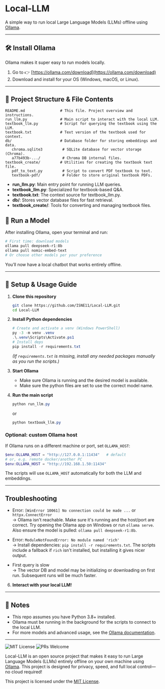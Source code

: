 # Local-LLM
A simple way to run local Large Language Models (LLMs) offline using [Ollama](https://ollama.com/).

---
## 🛠️ Install Ollama

Ollama makes it super easy to run models locally.

1. Go to 👉 [https://ollama.com/download](https://ollama.com/download)
2. Download and install for your OS (Windows, macOS, or Linux).


---

## 📁 Project Structure & File Contents

```
README.md                # This file. Project overview and instructions.
run_llm.py               # Main script to interact with the local LLM.
textbook_llm.py          # Script for querying the textbook using the LLM.
textbook.txt             # Text version of the textbook used for context.
db/                      # Database folder for storing embeddings and data.
   chroma.sqlite3         # SQLite database for vector storage (Chroma).
   a77b493b-.../          # Chroma DB internal files.
textbook_create/         # Utilities for creating the textbook text file.
   pdf_to_text.py         # Script to convert PDF textbook to text.
   textbook-pdf/          # Folder to store original textbook PDFs.
```

- **run_llm.py**: Main entry point for running LLM queries.
- **textbook_llm.py**: Specialized for textbook-based Q&A.
- **textbook.txt**: The context source for textbook_llm.py.
- **db/**: Stores vector database files for fast retrieval.
- **textbook_create/**: Tools for converting and managing textbook files.


## 🧠 Run a Model

After installing Ollama, open your terminal and run:

```powershell
# First time: download models
ollama pull deepseek-r1:8b
ollama pull nomic-embed-text
# Or choose other models per your preference
```

You’ll now have a local chatbot that works entirely offline.

---

## 🚀 Setup & Usage Guide

1. **Clone this repository**
   ```sh
   git clone https://github.com/ISNE11/Local-LLM.git
   cd Local-LLM
   ```

3. **Install Python dependencies**

   ```powershell
   # Create and activate a venv (Windows PowerShell)
   py -3 -m venv .venv
   .\.venv\Scripts\Activate.ps1
   # Install deps
   pip install -r requirements.txt
   ```
   *(If `requirements.txt` is missing, install any needed packages manually as you run the scripts.)*

4. **Start Ollama**
   - Make sure Ollama is running and the desired model is available.
   - Make sure the python files are set to use the correct model name.

5. **Run the main script**
   ```powershell
   python run_llm.py
   ```
   or
    ```powershell
    python textbook_llm.py
    ```

### Optional: custom Ollama host

If Ollama runs on a different machine or port, set `OLLAMA_HOST`:

```powershell
$env:OLLAMA_HOST = "http://127.0.0.1:11434"   # default
# or, e.g. remote docker/another PC
$env:OLLAMA_HOST = "http://192.168.1.50:11434"
```

The scripts will use `OLLAMA_HOST` automatically for both the LLM and embeddings.

---

## Troubleshooting

- Error: `[WinError 10061] No connection could be made ...` or `httpx.ConnectError`  
   → Ollama isn't reachable. Make sure it's running and the host/port are correct. Try opening the Ollama app on Windows or run `ollama serve`. Also ensure the model is pulled: `ollama pull deepseek-r1:8b`.

- Error: `ModuleNotFoundError: No module named 'rich'`  
   → Install dependencies: `pip install -r requirements.txt`. The scripts include a fallback if `rich` isn't installed, but installing it gives nicer output.

- First query is slow  
   → The vector DB and model may be initializing or downloading on first run. Subsequent runs will be much faster.

6. **Interact with your local LLM!**

---

## 📄 Notes
- This repo assumes you have Python 3.8+ installed.
- Ollama must be running in the background for the scripts to connect to the local LLM.
- For more models and advanced usage, see the [Ollama documentation](https://ollama.com/library).

---
![MIT License](https://img.shields.io/badge/License-MIT-green.svg)
![PRs Welcome](https://img.shields.io/badge/PRs-welcome-brightgreen.svg)

Local-LLM is an open source project that makes it easy to run Large Language Models (LLMs) entirely offline on your own machine using [Ollama](https://ollama.com/). This project is designed for privacy, speed, and full local control—no cloud required!

This project is licensed under the [MIT License](./LICENSE).